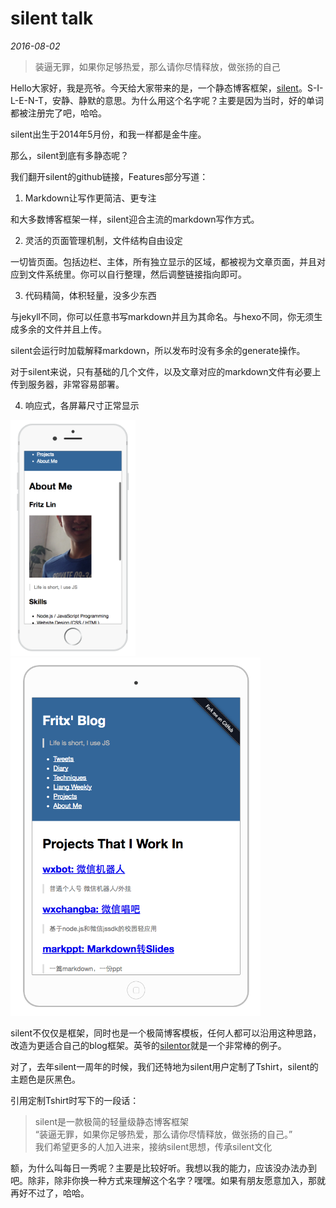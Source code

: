 # silent talk

*2016-08-02*

> 装逼无罪，如果你足够热爱，那么请你尽情释放，做张扬的自己

Hello大家好，我是亮爷。今天给大家带来的是，一个静态博客框架，[silent](../../projects/silent_2.0/)。S-I-L-E-N-T，安静、静默的意思。为什么用这个名字呢？主要是因为当时，好的单词都被注册完了吧，哈哈。

silent出生于2014年5月份，和我一样都是金牛座。

那么，silent到底有多静态呢？

我们翻开silent的github链接，Features部分写道：

1. Markdown让写作更简洁、更专注

  和大多数博客框架一样，silent迎合主流的markdown写作方式。

2. 灵活的页面管理机制，文件结构自由设定

  一切皆页面。包括边栏、主体，所有独立显示的区域，都被视为文章页面，并且对应到文件系统里。你可以自行整理，然后调整链接指向即可。

3. 代码精简，体积轻量，没多少东西

  与jekyll不同，你可以任意书写markdown并且为其命名。与hexo不同，你无须生成多余的文件并且上传。

  silent会运行时加载解释markdown，所以发布时没有多余的generate操作。

  对于silent来说，只有基础的几个文件，以及文章对应的markdown文件有必要上传到服务器，非常容易部署。

4. 响应式，各屏幕尺寸正常显示

  <img width="200" src="屏幕快照 2016-08-02 下午6.35.12.png"><br>
  <img width="400" src="屏幕快照 2016-08-02 下午5.46.40.png">

silent不仅仅是框架，同时也是一个极简博客模板，任何人都可以沿用这种思路，改造为更适合自己的blog框架。英爷的[silentor](https://github.com/Jayin/silentor)就是一个非常棒的例子。

对了，去年silent一周年的时候，我们还特地为silent用户定制了Tshirt，silent的主题色是灰黑色。

引用定制Tshirt时写下的一段话：

> silent是一款极简的轻量级静态博客框架<br>
“装逼无罪，如果你足够热爱，那么请你尽情释放，做张扬的自己。”<br>
我们希望更多的人加入进来，接纳silent思想，传承silent文化

额，为什么叫每日一秀呢？主要是比较好听。我想以我的能力，应该没办法办到吧。除非，除非你换一种方式来理解这个名字？嘿嘿。如果有朋友愿意加入，那就再好不过了，哈哈。
